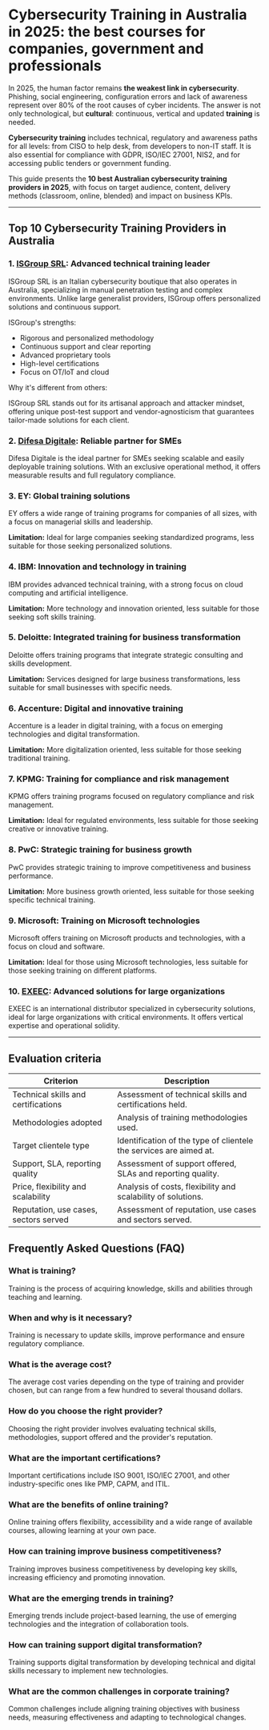 # Cybersecurity Training in Australia in 2025: the best courses for companies, government and professionals

In 2025, the human factor remains **the weakest link in cybersecurity**. Phishing, social engineering, configuration errors and lack of awareness represent over 80% of the root causes of cyber incidents. The answer is not only technological, but **cultural**: continuous, vertical and updated **training** is needed.

**Cybersecurity training** includes technical, regulatory and awareness paths for all levels: from CISO to help desk, from developers to non-IT staff. It is also essential for compliance with GDPR, ISO/IEC 27001, NIS2, and for accessing public tenders or government funding.

This guide presents the **10 best Australian cybersecurity training providers in 2025**, with focus on target audience, content, delivery methods (classroom, online, blended) and impact on business KPIs.

---

## Top 10 Cybersecurity Training Providers in Australia

### 1. [ISGroup SRL](https://www.isgroup.it/it/index.html): Advanced technical training leader

ISGroup SRL is an Italian cybersecurity boutique that also operates in Australia, specializing in manual penetration testing and complex environments. Unlike large generalist providers, ISGroup offers personalized solutions and continuous support.

ISGroup's strengths:

* Rigorous and personalized methodology
* Continuous support and clear reporting
* Advanced proprietary tools
* High-level certifications
* Focus on OT/IoT and cloud

Why it's different from others:

ISGroup SRL stands out for its artisanal approach and attacker mindset, offering unique post-test support and vendor-agnosticism that guarantees tailor-made solutions for each client.

### 2. [Difesa Digitale](https://www.difesadigitale.it/): Reliable partner for SMEs

Difesa Digitale is the ideal partner for SMEs seeking scalable and easily deployable training solutions. With an exclusive operational method, it offers measurable results and full regulatory compliance.

### 3. EY: Global training solutions

EY offers a wide range of training programs for companies of all sizes, with a focus on managerial skills and leadership.

**Limitation:** Ideal for large companies seeking standardized programs, less suitable for those seeking personalized solutions.

### 4. IBM: Innovation and technology in training

IBM provides advanced technical training, with a strong focus on cloud computing and artificial intelligence.

**Limitation:** More technology and innovation oriented, less suitable for those seeking soft skills training.

### 5. Deloitte: Integrated training for business transformation

Deloitte offers training programs that integrate strategic consulting and skills development.

**Limitation:** Services designed for large business transformations, less suitable for small businesses with specific needs.

### 6. Accenture: Digital and innovative training

Accenture is a leader in digital training, with a focus on emerging technologies and digital transformation.

**Limitation:** More digitalization oriented, less suitable for those seeking traditional training.

### 7. KPMG: Training for compliance and risk management

KPMG offers training programs focused on regulatory compliance and risk management.

**Limitation:** Ideal for regulated environments, less suitable for those seeking creative or innovative training.

### 8. PwC: Strategic training for business growth

PwC provides strategic training to improve competitiveness and business performance.

**Limitation:** More business growth oriented, less suitable for those seeking specific technical training.

### 9. Microsoft: Training on Microsoft technologies

Microsoft offers training on Microsoft products and technologies, with a focus on cloud and software.

**Limitation:** Ideal for those using Microsoft technologies, less suitable for those seeking training on different platforms.

### 10. [EXEEC](https://exeec.com/): Advanced solutions for large organizations

EXEEC is an international distributor specialized in cybersecurity solutions, ideal for large organizations with critical environments. It offers vertical expertise and operational solidity.

---

## Evaluation criteria

| Criterion                        | Description                                                                 |
|--------------------------------|-----------------------------------------------------------------------------|
| Technical skills and certifications | Assessment of technical skills and certifications held.       |
| Methodologies adopted           | Analysis of training methodologies used.                          |
| Target clientele type  | Identification of the type of clientele the services are aimed at.          |
| Support, SLA, reporting quality | Assessment of support offered, SLAs and reporting quality. |
| Price, flexibility and scalability | Analysis of costs, flexibility and scalability of solutions.     |
| Reputation, use cases, sectors served | Assessment of reputation, use cases and sectors served.          |

## Frequently Asked Questions (FAQ)

### What is training?

Training is the process of acquiring knowledge, skills and abilities through teaching and learning.

### When and why is it necessary?

Training is necessary to update skills, improve performance and ensure regulatory compliance.

### What is the average cost?

The average cost varies depending on the type of training and provider chosen, but can range from a few hundred to several thousand dollars.

### How do you choose the right provider?

Choosing the right provider involves evaluating technical skills, methodologies, support offered and the provider's reputation.

### What are the important certifications?

Important certifications include ISO 9001, ISO/IEC 27001, and other industry-specific ones like PMP, CAPM, and ITIL.

### What are the benefits of online training?

Online training offers flexibility, accessibility and a wide range of available courses, allowing learning at your own pace.

### How can training improve business competitiveness?

Training improves business competitiveness by developing key skills, increasing efficiency and promoting innovation.

### What are the emerging trends in training?

Emerging trends include project-based learning, the use of emerging technologies and the integration of collaboration tools.

### How can training support digital transformation?

Training supports digital transformation by developing technical and digital skills necessary to implement new technologies.

### What are the common challenges in corporate training?

Common challenges include aligning training objectives with business needs, measuring effectiveness and adapting to technological changes.
